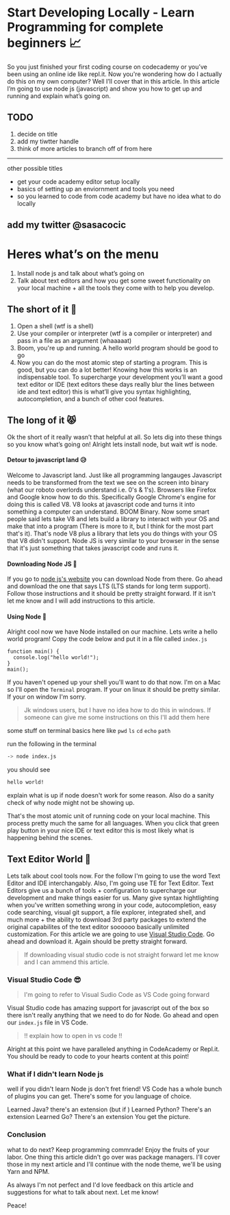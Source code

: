 # Start Developing Locally - Learn Programming for complete beginners 📈

So you just finished your first coding course on codecademy or you’ve been using an online ide like repl.it. Now you're wondering how do I actually do this on my own computer? Well I’ll cover that in this article. In this article I’m going to use node js (javascript) and show you how to get up and running and explain what’s going on.

## TODO

1. decide on title
2. add my tiwtter handle
3. think of more articles to branch off of from here

---

other possible titles

- get your code academy editor setup locally
- basics of setting up an enviornment and tools you need
- so you learned to code from code academy but have no idea what to do locally

## add my twitter @sasacocic

# Heres what’s on the menu

1. Install node js and talk about what’s going on
1. Talk about text editors and how you get some sweet functionality on your local machine + all the tools they come with to help you develop.

## The short of it 👏

1. Open a shell (wtf is a shell)
1. Use your compiler or interpreter (wtf is a compiler or interpreter) and pass in a file as an argument (whaaaaat)
1. Boom, you're up and running. A hello world program should be good to go
1. Now you can do the most atomic step of starting a program. This is good, but you can do a lot better! Knowing how this works is an indispensable tool. To supercharge your development you’ll want a good text editor or IDE (text editors these days really blur the lines between ide and text editor) this is what’ll give you syntax highlighting, autocompletion, and a bunch of other cool features.

## The long of it 😾

Ok the short of it really wasn’t that helpful at all. So lets dig into these things so you know what’s going on! Alright lets install node, but wait wtf is node.

#### Detour to javascript land 😥

Welcome to Javascript land. Just like all programming langauges Javascript needs to be transformed from the text we see on the screen into binary (what our roboto overlords understand i.e. 0's & 1's). Browsers like Firefox and Google know how to do this. Specifically Google Chrome's engine for doing this is called V8. V8 looks at javascript code and turns it into something a computer can understand. BOOM Binary. Now some smart people said lets take V8 and lets build a library to interact with your OS and make that into a program (There is more to it, but I think for the most part that's it). That's node V8 plus a library that lets you do things with your OS that V8 didn't support. Node JS is very similar to your browser in the sense that it's just something that takes javascript code and runs it.

#### Downloading Node JS 😤

If you go to [node js's website](https://nodejs.org/en/) you can download Node from there. Go ahead and download the one that says LTS (LTS stands for long term support). Follow those instructions and it should be pretty straight forward. If it isn't let me know and I will add instructions to this article.

#### Using Node 🤔

Alright cool now we have Node installed on our machine. Lets write a hello world program! Copy the code below and put it in a file called `index.js`

```node
function main() {
  console.log("hello world!");
}
main();
```

If you haven't opened up your shell you'll want to do that now. I'm on a Mac so I'll open the `Terminal` program. If your on linux it should be pretty similar. If your on window I'm sorry.

> Jk windows users, but I have no idea how to do this in windows. If someone can give me some instructions on this I'll add them here

some stuff on terminal basics here like `pwd` `ls` `cd` `echo` `path`

run the following in the terminal

```bash
-> node index.js
```

you should see

```bash
hello world!
```

explain what is up if node doesn't work for some reason. Also do a sanity check of why node might not be showing up.

That's the most atomic unit of running code on your local machine. This process pretty much the same for all languages. When you click that green play button in your nice IDE or text editor this is most likely what is happening behind the scenes.

## Text Editor World 🤩

Lets talk about cool tools now. For the follow I'm going to use the word Text Editor and IDE interchangably. Also, I'm going use TE for Text Editor. Text Editors give us a bunch of tools + configuration to supercharge our development and make things easier for us. Many give syntax hightlighting when you've written something wrong in your code, autocompletion, easy code searching, visual git support, a file explorer, integrated shell, and much more + the ability to download 3rd party packages to extend the original capabilites of the text editor soooooo basically unlimited customization. For this article we are going to use [Visual Studio Code](https://code.visualstudio.com/). Go ahead and download it. Again should be pretty straight forward.

> If downloading visual studio code is not straight forward let me know and I can ammend this article.

### Visual Studio Code 😎

> I'm going to refer to Visual Sudio Code as VS Code going forward

Visual Studio code has amazing support for javascript out of the box so there isn't really anything that we need to do for Node. Go ahead and open our `index.js` file in VS Code.

> !! explain how to open in vs code !!

Alright at this point we have paralleled anything in CodeAcademy or Repl.it. You should be ready to code to your hearts content at this point!

### What if I didn't learn Node js

well if you didn't learn Node js don't fret friend! VS Code has a whole bunch of plugins you can get. There's some for you language of choice.

Learned Java? there's an extension (but if )
Learned Python? There's an extension
Learned Go? There's an extension
You get the picture.

### Conclusion

what to do next? Keep programming commrade! Enjoy the fruits of your labor. One thing this article didn't go over was package managers. I'll cover those in my next article and I'll continue with the node theme, we'll be using Yarn and NPM.

As always I'm not perfect and I'd love feedback on this article and suggestions for what to talk about next. Let me know!

Peace!
